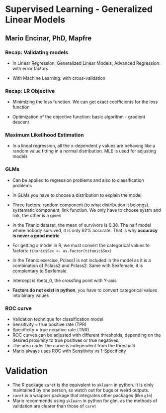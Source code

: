 # Supervised Learning - Generalized Linear Models
## Mario Encinar, PhD, Mapfre

### Recap: Validating models

* In Linear Regression, Generalized Linear Models, Advanced Regression: with error factors

* With Machine Learning: with cross-validation

### Recap: LR Objective

* Minimizing the loss function. We can get exact coefficients for the loss function

* Optimization of the objective function: basic algorithm - gradient descent

### Maximum Likelihood Estimation

* In a lineal regression, all the x-dependent y values are behaving like a random value fitting in a normal distribution. MLE is used for adjusting models

### GLMs

* Can be applied to regression problems and also to classification problems

* In GLMs you have to choose a distribution to explain the model

* Three factors: random component (to what distribution it belongs), systematic component, link function. We only have to choose systm and link, the other is a given

* In the Titanic dataset, the mean of survivors is 0.38. The naif model where nobody survived, it is only 62% accurate. That is why **accuracy is never a good metric**

* For getting a model in R, we must convert the categorical values to factors:
`titanic$Sex <- as.factor(titanic$Sex)`

* In the Titanic exercise, Pclass1 is not included in the model as it is a combination of Pclass2 and Pclass2. Same with Sexfemale, it is complentary to Sexfemale

* Intercept is \beta_0, the crossfing point with Y-axis

* **Factors do not exist in python**, you have to convert categorical values into binary values

### ROC curve

* Validation technique for classification model 
* Sensitivity = true positive rate (TPR)
* Specificity = true negative rate (TNR)
* ROC curves can be adjusted with different thresholds, depending on the desired proximity to true positives or true negatives
* The area under the curve is independent from the threshold
* Mario always uses ROC with Sensitivity vs 1-Specificity

# Validation

* The R package `caret` is the equivalent to `sklearn` in python. It is olnly maintained by one person, so watch out for bugs or weird outputs. 
* `caret` is a wrapper package that integrates other packages (like `glm`)
* Mario recommends using `sklearn` in python for glm, as the methods of validation are clearer than those of `caret`
